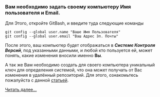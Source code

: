 ### Вам необходимо задать своему компьютеру **Имя пользователя** и **Email**.

Для Этого, откройте GitBash, и введите туда следующие команды 
~~~
git config --global user.name "Ваше Имя Пользователя"
git config --global user.email "Ваш Адрес Эл. Почты"
~~~
 
После этого, ваш компьютер будет отображаться в ***Системе Контроля Версий***, под указанными данными, и любой кто пользуется ей, может понять, какие изменения вносили именно **Вы**.

А так же Вам необходимо создать для своего компьютера уникальный ключ для определения системой, что она может получать от Вас изменения в удалённый репозиторий. Для этого, ознакомьтесь пожалуйста с данной [статьей](https://docs.github.com/ru/authentication/connecting-to-github-with-ssh/generating-a-new-ssh-key-and-adding-it-to-the-ssh-agent).

[Читать далее...](./gitstartup22.md)